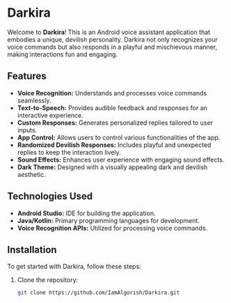 # Darkira

Welcome to **Darkira**! This is an Android voice assistant application that embodies a unique, devilish personality. Darkira not only recognizes your voice commands but also responds in a playful and mischievous manner, making interactions fun and engaging.

## Features

- **Voice Recognition:** Understands and processes voice commands seamlessly.
- **Text-to-Speech:** Provides audible feedback and responses for an interactive experience.
- **Custom Responses:** Generates personalized replies tailored to user inputs.
- **App Control:** Allows users to control various functionalities of the app.
- **Randomized Devilish Responses:** Includes playful and unexpected replies to keep the interaction lively.
- **Sound Effects:** Enhances user experience with engaging sound effects.
- **Dark Theme:** Designed with a visually appealing dark and devilish aesthetic.

## Technologies Used

- **Android Studio:** IDE for building the application.
- **Java/Kotlin:** Primary programming languages for development.
- **Voice Recognition APIs:** Utilized for processing voice commands.

## Installation

To get started with Darkira, follow these steps:

1. Clone the repository:
   ```bash
   git clone https://github.com/IamAlgorish/Darkira.git


